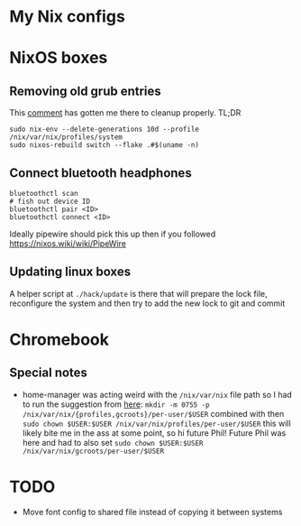 # My Nix configs

# NixOS boxes

## Removing old grub entries

This [comment](https://github.com/NixOS/nixpkgs/issues/3542#issuecomment-695162502) has gotten me there to cleanup properly. TL;DR

```
sudo nix-env --delete-generations 10d --profile /nix/var/nix/profiles/system
sudo nixos-rebuild switch --flake .#$(uname -n)
```

## Connect bluetooth headphones

```
bluetoothctl scan
# fish out device ID
bluetoothctl pair <ID>
bluetoothctl connect <ID>
```

Ideally pipewire should pick this up then if you followed https://nixos.wiki/wiki/PipeWire

## Updating linux boxes

A helper script at `./hack/update` is there that will prepare the lock file, reconfigure the system and then try to add the new lock to git and commit

# Chromebook

## Special notes

* home-manager was acting weird with the `/nix/var/nix` file path so I had to run the suggestion from [here](https://github.com/nix-community/home-manager/issues/3734#issuecomment-1453385357): `mkdir -m 0755 -p /nix/var/nix/{profiles,gcroots}/per-user/$USER` combined with then `sudo chown $USER:$USER /nix/var/nix/profiles/per-user/$USER` this will likely bite me in the ass at some point, so hi future Phil! Future Phil was here and had to also set `sudo chown $USER:$USER /nix/var/nix/gcroots/per-user/$USER`

# TODO

* Move font config to shared file instead of copying it between systems

